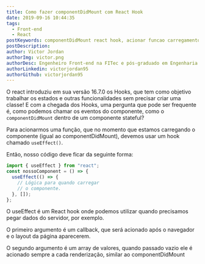 ```yaml
---
title: Como fazer componentDidMount com React Hook
date: 2019-09-16 10:44:35
tags:
  - Front-end
  - React
postKeywords: componentDidMount react hook, acionar funcao carregamento react hook, useEffect, react hooks, hooks didmount
postDescription:
author: Victor Jordan
authorImg: victor.png
authorDesc: Engenheiro Front-end na FITec e pós-graduado em Engenharia de Software pela PUC-MG e formado em Banco de Dados pela Fatec, apaixonado por usabilidade, performance e UX!
authorLinkedin: victorjordan95
authorGithub: victorjordan95
---
```


O react introduziu em sua versão 16.7.0 os Hooks, que tem como objetivo trabalhar os estados e outras funcionalidades sem precisar criar uma classe!
E com a chegada dos Hooks, uma pergunta que pode ser frequente é, como podemos chamar os eventos do componente, como o `componentDidMount` dentro de um
componente stateful?

<!-- more -->

Para acionarmos uma função, que no momento que estamos carregando o componente (igual ao componentDidMount),
devemos usar um hook chamado `useEffect()`.

Então, nosso código deve ficar da seguinte forma:

```javascript
import { useEffect } from "react";
const nossoComponent = () => {
  useEffect(() => {
    // Lógica para quando carregar
    // o componente.
  }, []);
};
```

O useEffect é um React hook onde podemos utilizar quando precisamos pegar dados do servidor, por exemplo.

O primeiro argumento é um callback, que será acionado após o navegador e o layout da página aparecerem.

O segundo argumento é um array de valores, quando passado vazio ele é acionado sempre a cada renderização, similar ao componentDidMount
